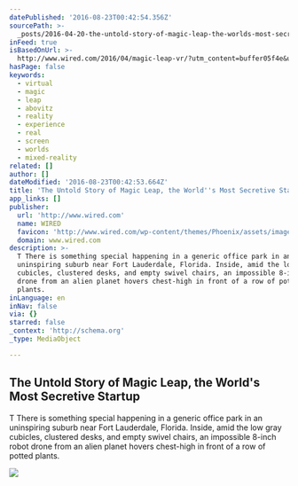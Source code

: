 ```yaml
---
datePublished: '2016-08-23T00:42:54.356Z'
sourcePath: >-
  _posts/2016-04-20-the-untold-story-of-magic-leap-the-worlds-most-secretive-s.md
inFeed: true
isBasedOnUrl: >-
  http://www.wired.com/2016/04/magic-leap-vr/?utm_content=buffer05f4e&utm_medium=social&utm_source=twitter.com&utm_campaign=buffer
hasPage: false
keywords:
  - virtual
  - magic
  - leap
  - abovitz
  - reality
  - experience
  - real
  - screen
  - worlds
  - mixed-reality
related: []
author: []
dateModified: '2016-08-23T00:42:53.664Z'
title: 'The Untold Story of Magic Leap, the World''s Most Secretive Startup'
app_links: []
publisher:
  url: 'http://www.wired.com'
  name: WIRED
  favicon: 'http://www.wired.com/wp-content/themes/Phoenix/assets/images/favicon.ico'
  domain: www.wired.com
description: >-
  T There is something special happening in a generic office park in an
  uninspiring suburb near Fort Lauderdale, Florida. Inside, amid the low gray
  cubicles, clustered desks, and empty swivel chairs, an impossible 8-inch robot
  drone from an alien planet hovers chest-high in front of a row of potted
  plants.
inLanguage: en
inNav: false
via: {}
starred: false
_context: 'http://schema.org'
_type: MediaObject

---
```

<article style=""><h1>The Untold Story of Magic Leap, the World's Most Secretive Startup</h1><p>T There is something special happening in a generic office park in an uninspiring suburb near Fort Lauderdale, Florida. Inside, amid the low gray cubicles, clustered desks, and empty swivel chairs, an impossible 8-inch robot drone from an alien planet hovers chest-high in front of a row of potted plants.</p><img src="http://www.wired.com/wp-content/uploads/2016/04/ff_magic_leap-ultralight_beam.jpg" /></article>